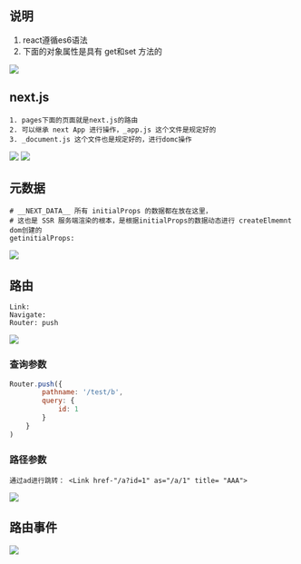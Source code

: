 ## 说明

1. react遵循es6语法
2. 下面的对象属性是具有 get和set 方法的

![](https://obsidian-foveagge.oss-cn-beijing.aliyuncs.com/blog/VuGjJW.png)

## next.js

```
1. pages下面的页面就是next.js的路由
2. 可以继承 next App 进行操作，_app.js 这个文件是规定好的
3. _document.js 这个文件也是规定好的，进行domc操作
```

![](https://obsidian-foveagge.oss-cn-beijing.aliyuncs.com/blog/Kf3zYr.png)
![](https://obsidian-foveagge.oss-cn-beijing.aliyuncs.com/blog/YCG96w.png)

## 元数据

```
# __NEXT_DATA__ 所有 initialProps 的数据都在放在这里，
# 这也是 SSR 服务端渲染的根本，是根据initialProps的数据动态进行 createElmemnt dom创建的
getinitialProps:
```

![](https://obsidian-foveagge.oss-cn-beijing.aliyuncs.com/blog/P3M2mQ.png)

## 路由

```
Link:
Navigate:
Router: push
```

![](https://obsidian-foveagge.oss-cn-beijing.aliyuncs.com/blog/FWgKxq.png)

### 查询参数

```js
Router.push({
        pathname: '/test/b',
        query: {
            id: 1
        }
    }
)
```

### 路径参数

```
通过ad进行跳转： <Link href-"/a?id=1" as="/a/1" title= "AAA">
```

![](https://obsidian-foveagge.oss-cn-beijing.aliyuncs.com/blog/ZZ8OQg.png)

## 路由事件

![](https://obsidian-foveagge.oss-cn-beijing.aliyuncs.com/blog/X2C9yY.png)
